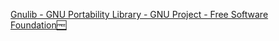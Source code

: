 
[Gnulib - GNU Portability Library - GNU Project - Free Software Foundation🆓](https://www.gnu.org/software/gnulib)
